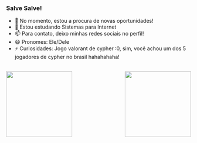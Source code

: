 ### Salve Salve!

- 🔭 No momento, estou a procura de novas oportunidades!
- 🌱 Estou estudando Sistemas para Internet
- 📫 Para contato, deixo minhas redes sociais no perfil!
- 😄 Pronomes: Ele/Dele
- ⚡ Curiosidades: Jogo valorant de cypher :0, sim, você achou um dos 5 jogadores de cypher no brasil hahahahaha! 

<br>
<div>
    <img height="180em" src="https://github-readme-stats.vercel.app/api?username=i529&show_icons=true&theme=great-gatsby&include_all_commits=true&count_private=true"/>
    <img align="right" height="180em" src="https://github-readme-stats.vercel.app/api/top-langs/?username=i529&layout=compact&langs_count=16&theme=great-gatsby"/>

</div>

<!--Snaking game for LuigiGF
    Git - LuigiGF
-->


